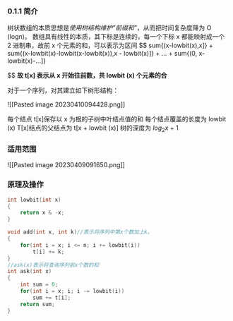 ### 0.1.1 简介


树状数组的本质思想是*使用树结构维护”前缀和”*，从而把时间复杂度降为 O (logn)。
数组具有线性的本质，其下标是连续的，每一个下标 x 都能映射成一个 2 进制串，故前 x 个元素的和，可以表示为区间 $$ sum\{(x-lowbit(x),x]\} + sum\{(x-lowbit(x)-lowbit(x-lowbit(x)),x - lowbit(x)]\} +  ... + sum\{(0, x-lowbit(x)-...]\}

$$ 
**故 t[x] 表示从 x 开始往前数，共 lowbit (x) 个元素的合** 


对于一个序列，对其建立如下树形结构：

![[Pasted image 20230410094428.png]]

每个结点 t[x]保存以 x 为根的子树中叶结点值的和
每个结点覆盖的长度为 lowbit (x)
T[x]结点的父结点为 t[x + lowbit (x)]
树的深度为  $log_{2}x$ + 1



### 适用范围

![[Pasted image 20230409091650.png]]



###  原理及操作

```C
int lowbit(int x)
{
    return x & -x;
}

void add(int x, int k)//表示将序列中第x个数加上k。
{
    for(int i = x; i <= n; i += lowbit(i))
        t[i] += k;
}
//ask(x)表示将查询序列前x个数的和
int ask(int x)
{
    int sum = 0;
    for(int i = x; i; i -= lowbit(i))
        sum += t[i];
    return sum;
}

```

 